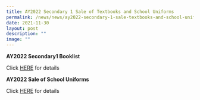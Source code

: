 ```yaml
---
title: AY2022 Secondary 1 Sale of Textbooks and School Uniforms
permalink: /news/news/ay2022-secondary-1-sale-textbooks-and-school-uniforms/
date: 2021-11-30
layout: post
description: ""
image: ""
---
```

**AY2022 Secondary1 Booklist**

Click [HERE](/files/nygh_ay2022_s1_booklist.pdf) for details

**AY2022 Sale of School Uniforms**

Click [HERE](/files/nygh_sale_of_school_uniforms.pdf) for details